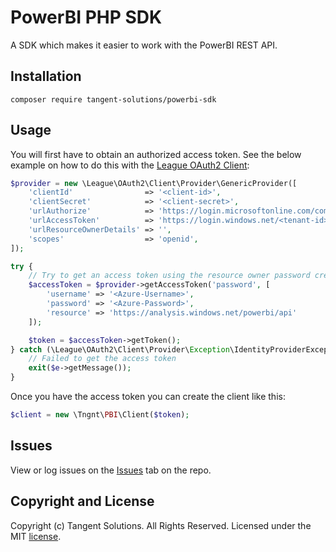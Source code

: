 PowerBI PHP SDK
===============

A SDK which makes it easier to work with the PowerBI REST API.

## Installation

```
composer require tangent-solutions/powerbi-sdk
```

## Usage

You will first have to obtain an authorized access token. See the below
example on how to do this with the [League OAuth2 Client](https://github.com/thephpleague/oauth2-client):

```php
$provider = new \League\OAuth2\Client\Provider\GenericProvider([
    'clientId'                => '<client-id>',
    'clientSecret'            => '<client-secret>',
    'urlAuthorize'            => 'https://login.microsoftonline.com/common/oauth2/v2.0/authorize',
    'urlAccessToken'          => 'https://login.windows.net/<tenant-id>/oauth2/token',
    'urlResourceOwnerDetails' => '',
    'scopes'                  => 'openid',
]);

try {
    // Try to get an access token using the resource owner password credentials grant.
    $accessToken = $provider->getAccessToken('password', [
        'username' => '<Azure-Username>',
        'password' => '<Azure-Password>',
        'resource' => 'https://analysis.windows.net/powerbi/api'
    ]);

    $token = $accessToken->getToken();
} catch (\League\OAuth2\Client\Provider\Exception\IdentityProviderException $e) {
    // Failed to get the access token
    exit($e->getMessage());
}
```

Once you have the access token you can create the client like this:

```php
$client = new \Tngnt\PBI\Client($token);
```

## Issues

View or log issues on the [Issues](https://github.com/microsoftgraph/msgraph-sdk-php/issues) tab on the repo.

## Copyright and License

Copyright (c) Tangent Solutions. All Rights Reserved. Licensed under the MIT [license](LICENSE).
